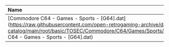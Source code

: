 |Name|Size|
|:---|---:|
|[Commodore C64 - Games - Sports - [G64].dat](https://raw.githubusercontent.com/open-retrogaming-archive/dat-catalog/main/root/basic/TOSEC/Commodore/C64/Games/Sports/[G64]/Commodore C64 - Games - Sports - [G64].dat)|260938|
